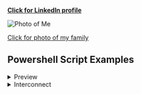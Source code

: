 **[Click for LinkedIn profile](https://www.linkedin.com/in/brent-conner)**

![Photo of Me](https://brent-conner.github.io/Me.jpg)

[Click for photo of my family](https://brent-conner.github.io/Fam.jpg)



## Powershell Script Examples

<details>
<summary>Preview</summary>

{% highlight %}
puts 'Expanded message'
{% endhighlight %}

</details>


<details><summary>Interconnect</summary>

{% highlight %}
# Global Variables

##################

$ScriptLoc = "\\bhcs.pvt\dfsdept\EpicTech\Scripts\Interconnect\"

Function Brakes { foreach($var in $args) { If(!$var) { Write-Host -foreground red "A variable was NULL, returning to menu."; Pause; Menu } } }

Function GroupSelect {

$slist = Get-ChildItem -path $ScriptLoc"_Servers" -Recurse
$Num = 1
Write-Host -foreground Yellow "***********************"
Write-Host -foreground Yellow ">>>>Server List<<<<"
foreach($list in $slist) { Write-Host $Num - $list; $Num++ }
Write-Host -foreground Yellow "***********************"
$Choice = Read-Host "Choose server list"
Brakes $choice
$list = $slist[$Choice-1]
$Servers = Get-Content -path $ScriptLoc"_Servers\"$list
Return $Servers
}

Function StatusIC {

$ICservers = GroupSelect
foreach($server in $ICservers) {
    Write-Host -foreground Cyan ">>>>$server<<<<"
    Write-Host -foreground Cyan "***********************"
        $statuses = Get-Service -ComputerName $server -ErrorAction SilentlyContinue -Name *Interconnect*
        foreach($status in $statuses) { 
        Write-Host $status.status $status.name
        if($status.status -ne "Running") { Write-Host -foreground Red "???????????????????????" }
            else { Write-Host -foreground Green "-------------------------------" } }
    }
}

function DisableIC {

$ICservers = GroupSelect
foreach($server in $ICservers) {
    Write-Host -foreground Green "***********************"
    Write-Host -foreground Cyan "Stopping IC services on $server"
    Get-Service -ComputerName $server -Name *Interconnect* | Stop-Service -Force
    Write-Host -foreground Cyan "Setting to disabled on $server"
    Get-Service -ComputerName $server -Name *Interconnect* | Set-Service -StartupType Disabled
    }
}

function EnableIC {

$ICservers = GroupSelect
foreach($server in $ICservers) {
    Write-Host -foreground Green "***********************"
    Write-Host -foreground Cyan "Setting to automatic on $server"
    Get-Service -ComputerName $server -Name *Interconnect* | Set-Service -StartupType Automatic
    Write-Host -foreground Cyan "Starting IC services on $server"
    Get-Service -ComputerName $server -Name *Interconnect* | Start-Service
    }
}

function DisableChoice {
$name = Read-Host "Enter instance name identifier"
$ICservers = GroupSelect
foreach($server in $ICservers) {
    Write-Host -foreground Green "***********************"
    Write-Host -foreground Cyan "Stopping IC services on $server"
    Get-Service -ComputerName $server -Name *$name* | Stop-Service -Force
    Write-Host -foreground Cyan "Setting to disabled on $server"
    Get-Service -ComputerName $server -Name *$name* | Set-Service -StartupType Disabled
    }
}

function EnableChoice {
$name = Read-Host "Enter instance name identifier"
$ICservers = GroupSelect
foreach($server in $ICservers) {
    Write-Host -foreground Green "***********************"
    Write-Host -foreground Cyan "Setting to automatic on $server"
    Get-Service -ComputerName $server -Name *$name* | Set-Service -StartupType Automatic
    Write-Host -foreground Cyan "Starting IC services on $server"
    Get-Service -ComputerName $server -Name *$name* | Start-Service
    }
}

Function Menu {

while(1) {
    Write-host -foreground Yellow "<><><><><><><><><><><><><><>"
    Write-Host -foreground Cyan "Epic Interconnect Functions"
    Write-host -foreground Yellow "<><><><><><><><><><><><><><>"
    Write-host "1.  IC Status"
	Write-host "2.  IC Enable"
	Write-host "3.  IC Disable"
    Write-Host "4.  Wildcard Enable"
    Write-host -foreground Red "---------------------------------------------------"
    Write-host "5.  Wildcard Disable"
    Write-host "6.  "
    Write-host "7.  "
    Write-host "8.  Exit Menu"
    Write-host -foreground Yellow "<><><><><><><><><><><><><><>"
    Write-host -foreground Yellow "<><><><><><><><><><><><><><>"
	$MenuOption = Read-host "Selection"
	
	Switch($MenuOption) {
        "1"  {StatusIC}
		"2"  {EnableIC}
        "3"  {DisableIC}
		"4"  {EnableChoice}
        "5"  {DisableChoice}
        "6"  {}
        "7"  {}
        "8"  {Exit}
        default {Continue}
        }
    }
}
Menu
{% endhighlight %}
</details>


